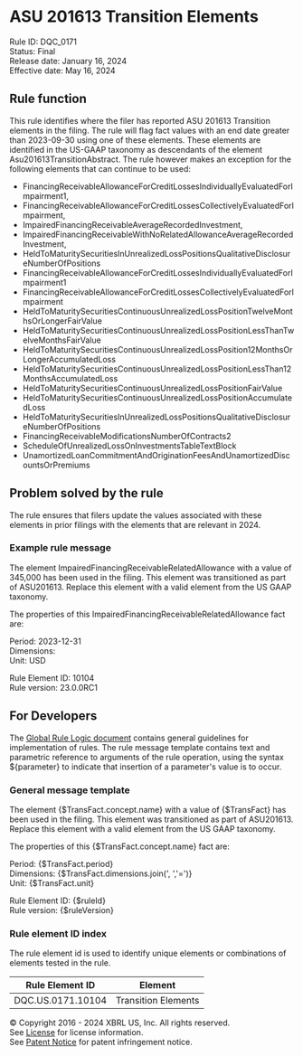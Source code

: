 # ASU 201613 Transition Elements  
Rule ID: DQC_0171  
Status: Final  
Release date: January 16, 2024  
Effective date: May 16, 2024  
  
## Rule function
This rule identifies where the filer has reported ASU 201613 Transition elements in the filing. The rule will flag fact values with an end date greater than 2023-09-30 using one of these elements.  These elements are identified in the US-GAAP taxonomy as descendants of the element Asu201613TransitionAbstract. The rule however makes an exception for the following elements that can continue to be used:

 *  FinancingReceivableAllowanceForCreditLossesIndividuallyEvaluatedForImpairment1, 
 *  FinancingReceivableAllowanceForCreditLossesCollectivelyEvaluatedForImpairment, 
 *  ImpairedFinancingReceivableAverageRecordedInvestment,
 *  ImpairedFinancingReceivableWithNoRelatedAllowanceAverageRecordedInvestment,
 *  HeldToMaturitySecuritiesInUnrealizedLossPositionsQualitativeDisclosureNumberOfPositions
 *  FinancingReceivableAllowanceForCreditLossesIndividuallyEvaluatedForImpairment1
 *  FinancingReceivableAllowanceForCreditLossesCollectivelyEvaluatedForImpairment
 *  HeldToMaturitySecuritiesContinuousUnrealizedLossPositionTwelveMonthsOrLongerFairValue
 *  HeldToMaturitySecuritiesContinuousUnrealizedLossPositionLessThanTwelveMonthsFairValue
 *  HeldToMaturitySecuritiesContinuousUnrealizedLossPosition12MonthsOrLongerAccumulatedLoss
 *  HeldToMaturitySecuritiesContinuousUnrealizedLossPositionLessThan12MonthsAccumulatedLoss
 *  HeldToMaturitySecuritiesContinuousUnrealizedLossPositionFairValue
 *  HeldToMaturitySecuritiesContinuousUnrealizedLossPositionAccumulatedLoss
 *  HeldToMaturitySecuritiesInUnrealizedLossPositionsQualitativeDisclosureNumberOfPositions
 *  FinancingReceivableModificationsNumberOfContracts2
 *  ScheduleOfUnrealizedLossOnInvestmentsTableTextBlock
 *  UnamortizedLoanCommitmentAndOriginationFeesAndUnamortizedDiscountsOrPremiums
 
## Problem solved by the rule  
The rule ensures that filers update the values associated with these elements in prior filings with the elements that are relevant in 2024.    

### Example rule message
The element ImpairedFinancingReceivableRelatedAllowance with a value of  345,000 has been used in the filing.  This element was transitioned as part of ASU201613. Replace this element with a valid element from the US GAAP taxonomy.

The properties of this ImpairedFinancingReceivableRelatedAllowance fact are:  

Period: 2023-12-31  
Dimensions:  
Unit: USD

Rule Element ID: 10104  
Rule version: 23.0.0RC1 

## For Developers  
The [Global Rule Logic document](https://github.com/DataQualityCommittee/dqc_us_rules/blob/master/docs/GlobalRuleLogic.md) contains general guidelines for implementation of rules. The rule message template contains text and parametric reference to arguments of the rule operation, using the syntax ${parameter} to indicate that insertion of a parameter's value is to occur. 

### General message template
The element {$TransFact.concept.name} with a value of  {$TransFact} has been used in the filing.  This element was transitioned as part of ASU201613. Replace this element with a valid element from the US GAAP taxonomy.

The properties of this {$TransFact.concept.name} fact are:  

Period: {$TransFact.period}  
Dimensions: {$TransFact.dimensions.join(', ','=')}  
Unit: {$TransFact.unit}  

Rule Element ID: {$ruleId}  
Rule version: {$ruleVersion}  

### Rule element ID index  
The rule element id is used to identify unique elements or combinations of elements tested in the rule.

|Rule Element ID|Element|
|--- |--- |
| DQC.US.0171.10104 | Transition Elements |

© Copyright 2016 - 2024 XBRL US, Inc. All rights reserved.   
See [License](https://xbrl.us/dqc-license) for license information.  
See [Patent Notice](https://xbrl.us/dqc-patent) for patent infringement notice.  